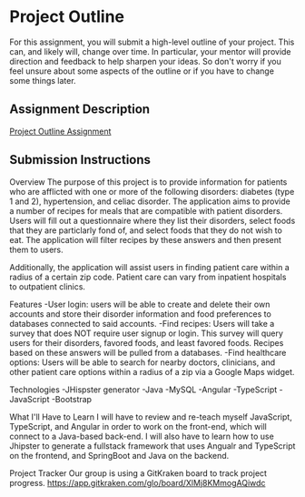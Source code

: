 # Project Outline
For this assignment, you will submit a high-level outline of your project. This can, and likely will, change over time. In particular, your mentor will provide direction and feedback to help sharpen your ideas. So don't worry if you feel unsure about some aspects of the outline or if you have to change some things later.

## Assignment Description
[Project Outline Assignment](https://education.launchcode.org/liftoff/modules/assignments/project-outline)

## Submission Instructions

Overview
The purpose of this project is to provide information for patients who are afflicted with one or more of the following disorders: diabetes (type 1 and 2), hypertension, and celiac disorder. The application aims to provide a number of recipes for meals that are compatible with patient disorders. Users will fill out a questionnaire where they list their disorders, select foods that they are particlarly fond of, and select foods that they do not wish to eat. The application will filter recipes by these answers and then present them to users.

Additionally, the application will assist users in finding patient care within a radius of a certain zip code. Patient care can vary from inpatient hospitals to outpatient clinics.

Features
-User login: users will be able to create and delete their own accounts and store their disorder information and food preferences to databases connected to said accounts. 
-Find recipes: Users will take a survey that does NOT require user signup or login. This survey will query users for their disorders, favored foods, and least favored foods. Recipes based on these answers will be pulled from a databases. 
-Find healthcare options: Users will be able to search for nearby doctors, clinicians, and other patient care options within a radius of a zip via a Google Maps widget.

Technologies
-JHispster generator
-Java 
-MySQL 
-Angular 
-TypeScript 
-JavaScript 
-Bootstrap

What I'll Have to Learn
I will have to review and re-teach myself JavaScript, TypeScript, and Angular in order to work on the front-end, which will connect to a Java-based back-end. I will also have to learn how to use Jhipster to generate a fullstack framework that uses Angualr and TypeScript on the frontend, and SpringBoot and Java on the backend.

Project Tracker
Our group is using a GitKraken board to track project progress. https://app.gitkraken.com/glo/board/XlMj8KMmogAQiwdc
